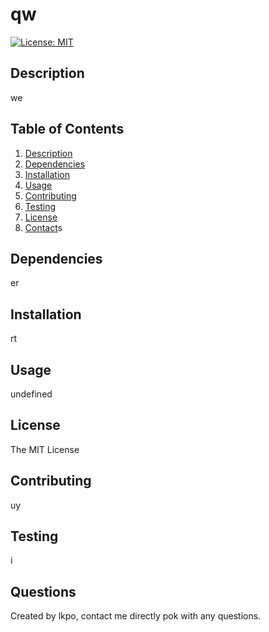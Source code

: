 
# qw
[![License: MIT](https://img.shields.io/badge/License-MIT-yellow.svg)](https://opensource.org/licenses/MIT)

## Description
we

## Table of Contents
1. [Description](#description)
2. [Dependencies](#dependencies)
3. [Installation](#installation)
4. [Usage](#Usage)
5. [Contributing](#contributing)
6. [Testing](#testing)
7. [License](#License)
8. [Contact](#Contact)s

## Dependencies
er

## Installation
rt

## Usage
undefined

## License
The MIT License

## Contributing
uy

## Testing
i

## Questions
Created by lkpo, contact me directly pok with any questions.

